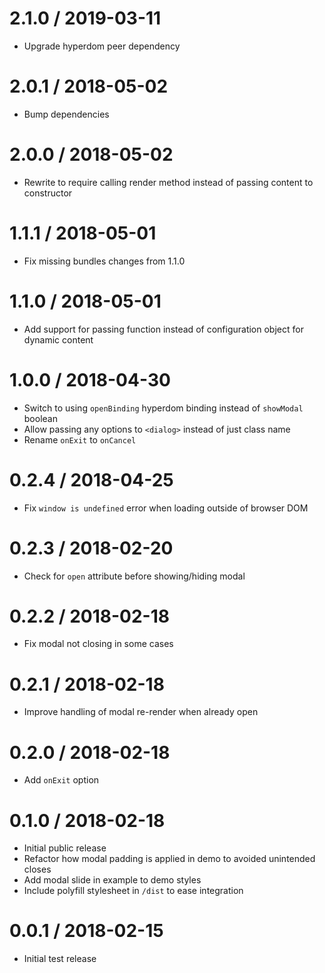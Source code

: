 # 2.1.0 / 2019-03-11

- Upgrade hyperdom peer dependency

# 2.0.1 / 2018-05-02

- Bump dependencies

# 2.0.0 / 2018-05-02

- Rewrite to require calling render method instead of passing content to constructor

# 1.1.1 / 2018-05-01

- Fix missing bundles changes from 1.1.0

# 1.1.0 / 2018-05-01

- Add support for passing function instead of configuration object for dynamic content

# 1.0.0 / 2018-04-30

- Switch to using `openBinding` hyperdom binding instead of `showModal` boolean
- Allow passing any options to `<dialog>` instead of just class name
- Rename `onExit` to `onCancel`

# 0.2.4 / 2018-04-25

- Fix `window is undefined` error when loading outside of browser DOM

# 0.2.3 / 2018-02-20

- Check for `open` attribute before showing/hiding modal

# 0.2.2 / 2018-02-18

- Fix modal not closing in some cases

# 0.2.1 / 2018-02-18

- Improve handling of modal re-render when already open

# 0.2.0 / 2018-02-18

- Add `onExit` option

# 0.1.0 / 2018-02-18

- Initial public release
- Refactor how modal padding is applied in demo to avoided unintended closes
- Add modal slide in example to demo styles
- Include polyfill stylesheet in `/dist` to ease integration

# 0.0.1 / 2018-02-15

- Initial test release
